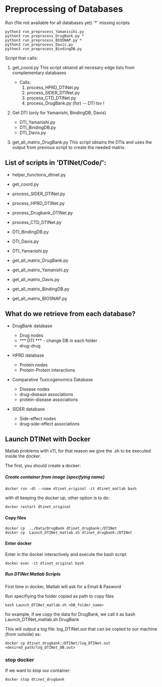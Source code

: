 # Preprocessing of Databases

Run (file not available for all databases yet)
'*' missing scripts

```
python3 run_preprocess_Yamanisihi.py 
python3 run_preprocess_DrugBank.py *
python3 run_preprocess_BIOSNAP.py *
python3 run_preprocess_Davis.py 
python3 run_preprocess_BindingDB.py 
```

Script that calls:
1. get_coord.py
    This script obtaind all necesary edge lists from complementary databases
    * Calls:
      1. process_HPRD_DTINet.py
      2. process_SIDER_DTINet.py
      3. process_CTD_DTINet.py
      4. process_DrugBank.py (for)
-- DTI tsv ! 
2. Get DTI (only for Yamanishi, BindingDB, Davis)
    - DTI_Yamanishi.py
    - DTI_BindingDB.py
    - DTI_Davis.py

3. get_all_matrix_DrugBank.py
    This script obtains the DTIs and uses the output from previous script to create the needed matrix. 


## List of scripts in 'DTINet/Code/':

- helper_functions_dtinet.py
- get_coord.py 
- process_SIDER_DTINet.py
- process_HPRD_DTINet.py
- process_Drugbank_DTINet.py
- process_CTD_DTINet.py

- DTI_BindingDB.py
- DTI_Davis.py
- DTI_Yamanishi.py

- get_all_matrix_DrugBank.py 
- get_all_matrix_Yamanishi.py
- get_all_matrix_Davis.py
- get_all_matrix_BindingDB.py
- get_all_matrix_BIOSNAP.py

## What do we retrieve from each database? 
* DrugBank database 
    - Drug nodes
    - *** DTI *** - change DB in each folder
    - drug-drug 

* HPRD database
    - Protein nodes
    - Protein-Protein interactions

* Comparative Toxicogenomics Database
    - Disease nodes
    - drug-disease associations
    - protein-disease associations 

* SIDER database.
    - Side-effect nodes
    - drug-side-effect associations 


## Launch DTINet with Docker

Matlab problems with x11, for that reason we give the .sh to be executed inside the docker. 

The first, you should create a docker:
##### Create container from image (specifying name)
```
docker run -dt --name dtinet_original -it dtinet_matlab bash
```

with dt keeping the docker up, other option is to do:

```
docker restart dtinet_original 
```

#### Copy files
```
docker cp  ../Data/DrugBank dtinet_drugbank:/DTINet
docker cp  Launch_DTINet_matlab.sh dtinet_drugbank:/DTINet
```

#### Enter docker
Enter in the docker interactively and execute the bash script

```
docker exec -it dtinet_original bash
```

##### Run DTINet Matlab Scripts

First time in docker, Matlab will ask for a Email & Pasword

Run specifiying the folder copied as path to copy files
```
bash Launch_DTINet_matlab.sh <DB_folder_name>
```
for example, if we copy the data for DrugBank, we call it as bash Launch_DTINet_matlab.sh DrugBank


This will output a log file: log_DTINet.out
that can be copied to our machine (from outside) as:
```
docker cp dtinet_drugbank:/DTINet/log_DTINet.out <desired_path/log_DTINet_DB.out>
```


### stop docker
If we want to stop our container:
```
docker stop dtinet_drugbank
```